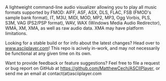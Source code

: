 A lightweight command-line audio visualizer allowing you to play all music formats supported by FMOD: AIFF, ASF, ASX, DLS, FLAC, FSB (FMOD's sample bank format), IT, M3U, MIDI, MOD, MP2, MP3, Ogg Vorbis, PLS, S3M, VAG (PS2/PSP format), WAV, WAX (Windows Media Audio Redirector), WMA, XM, XMA, as well as raw audio data. XMA may have platform limitations.

Looking for a stable build or for info about the latest changes? Head over to www.asciiplayer.com! This repo is acively in-work, and may not necessarily be functional at any given time on its own.

Want to provide feedback or feature suggestions? Feel free to file a request or bug report on GitHub at https://github.com/MatthewCech/ASCIIPlayer, or send me an email at contact(at)asciiplayer.com 